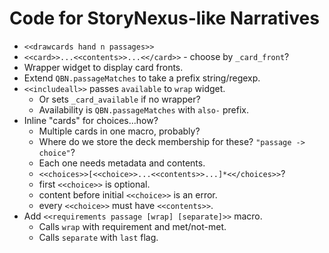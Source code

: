 Code for StoryNexus-like Narratives
===================================

* `<<drawcards hand n passages>>`
* `<<card>>...<<contents>>...<</card>>` - choose by `_card_front`?
* Wrapper widget to display card fronts.
* Extend `QBN.passageMatches` to take a prefix string/regexp.
* `<<includeall>>` passes `available` to `wrap` widget.
	* Or sets `_card_available` if no wrapper?
	* Availability is `QBN.passageMatches` with `also-` prefix.
* Inline "cards" for choices...how?
	* Multiple cards in one macro, probably?
	* Where do we store the deck membership for these? `"passage -> choice"`?
	* Each one needs metadata and contents.
	* `<<choices>>[<<choice>>...<<contents>>...]*<</choices>>`?
	* first `<<choice>>` is optional.
	* content before initial `<<choice>>` is an error.
	* every `<<choice>>` must have `<<contents>>`.
* Add `<<requirements passage [wrap] [separate]>>` macro.
	* Calls `wrap` with requirement and met/not-met.
	* Calls `separate` with `last` flag.

<!-- vim:et
-->
